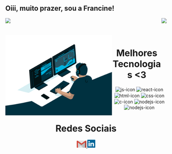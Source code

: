 ##  Oiii, muito prazer, sou a Francine!

<div>
  
  <img height="180em" src="https://github-readme-stats.vercel.app/api?username=francinefranco&show_icons=true&theme=great-gatsby&include_all_commits=true&count_private=true"/>
  <img align="right" height="180em" src="https://github-readme-stats.vercel.app/api/top-langs/?username=francinefranco&layout=compact&langs_count=16&theme=great-gatsby"/>
</div>
<br>

<div align="center">
  <div style="display: inline_block"><br>
    <img align="left" height="250" alt="coding-time" src="code.gif">
    <h1 align="center">Melhores Tecnologias <3</h1>
    <img align="center" height="30" width="40" alt="js-icon" src="https://raw.githubusercontent.com/devicons/devicon/master/icons/javascript/javascript-plain .svg">
    <img align="center" height="30" width="40" alt="react-icon" src="https://raw.githubusercontent.com/devicons/devicon/master/icons/react/react-original .svg">
    <img align="center" height="30" width="40" alt="html-icon" src="https://raw.githubusercontent.com/devicons/devicon/master/icons/html5/html5-original .svg">
    <img align="center" height="30" width="40" alt="css-icon" src="https://raw.githubusercontent.com/devicons/devicon/master/icons/css3/css3-original .svg">
    <img align="center" height="30" width="40" alt="c-icon" src="https://raw.githubusercontent.com/devicons/devicon/master/icons/c/c-original .svg">
    <img align="center" height="30" width="40" alt="nodejs-icon" src="https://raw.githubusercontent.com/devicons/devicon/master/icons/nodejs/nodejs-original .svg">
    <img align="center" height="30" width="40" alt="nodejs-icon" src="https://raw.githubusercontent.com/jmnote/z-icons/master/svg/cpp.svg ">
   </div>
    
  
  <h1 align="center">Redes Sociais</h1>
    <a href = "mailto: francinegfranco@gmail.com">
      <img width="30" src="gmail.svg">
    </a>
    <a href = "https://www.linkedin.com/in/francinegfranco/">
      <img width="25" src="linkedin.svg">
    </a>
</div>
  
